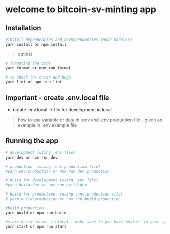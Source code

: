# welcome to bitcoin-sv-minting app

## Installation

```bash
#install dependencies and devDependencies (node_modules)
yarn install or npm install
```

> optinal

```bash
# formating the code
yarn format or npm run format

# to check the error and bugs
yarn lint or npm run lint
```

## important - create .env.local file

- create .env.local -> file for development in local

<!-- - create .env.production -> file for production -->

> how to use variable or data in .env and .env.production file - given an example in .env.example file

<!-- - .env.example -> file for demo to how use envirenment variables (available in root dir). -->

<!-- # after creating a .env and .env.production file then start below command. -->

## Running the app

```bash
# development (using .env file)
yarn dev or npm run dev

# production  (using .env.production file)
#yarn dev:production or npm run dev:production

# build for development (using .env file)
#yarn build:dev or npm run build:dev

# build for production  (using .env.production file)
# yarn build:production or npm run build:production

#build production
yarn build or npm run build

#start build server (inlocal : make sure to you have install in your system : npm install -g serve)
yarn start or npm run start
```
